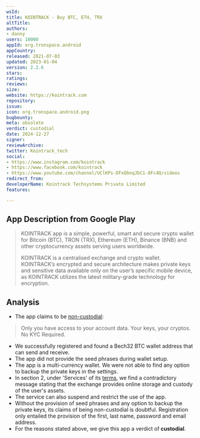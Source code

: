 ```yaml
---
wsId: 
title: KOINTRACK - Buy BTC, ETH, TRX
altTitle: 
authors:
- danny
users: 10000
appId: org.tronspace.android
appCountry: 
released: 2021-07-03
updated: 2023-01-04
version: 2.2.6
stars: 
ratings: 
reviews: 
size: 
website: https://kointrack.com
repository: 
issue: 
icon: org.tronspace.android.png
bugbounty: 
meta: obsolete
verdict: custodial
date: 2024-12-27
signer: 
reviewArchive: 
twitter: Kointrack_tech
social:
- https://www.instagram.com/kointrack
- https://www.facebook.com/kointrack
- https://www.youtube.com/channel/UClKPs-DFxObnqJbC1-8Fc4Q/videos
redirect_from: 
developerName: Kointrack Techsystems Private Limited
features: 

---
```


## App Description from Google Play

> KOINTRACK app is a simple, powerful, smart and secure crypto wallet for Bitcoin (BTC), TRON (TRX), Ethereum (ETH), Binance (BNB) and other cryptocurrency assets serving users worldwide.
>
> KOINTRACK is a centralised exchange and crypto wallet. KOINTRACK’s encrypted and secure architecture makes private keys and sensitive data available only on the user’s specific mobile device, as KOINTRACK utilizes the latest military-grade technology for encryption.

## Analysis

- The app claims to be [non-custodial](https://kointrack.com/products/crypto-wallet):

> Only you have access to your account data. Your keys, your cryptos. No KYC Required.

- We successfully registered and found a Bech32 BTC wallet address that can send and receive.
- The app did not provide the seed phrases during wallet setup.
- The app is a multi-currency wallet. We were not able to find any option to backup the private keys in the settings.
- In section 2, under 'Services' of its [terms](https://kointrack.com/terms-and-conditions), we find a contradictory message stating that the exchange provides online storage and custody of the user's assets.
- The service can also suspend and restrict the use of the app.
- Without the provision of seed phrases and any option to backup the private keys, its claims of being non-custodial is doubtful. Registration only entailed the provision of the first, last name, password and email address.
- For the reasons stated above, we give this app a verdict of **custodial**.  
